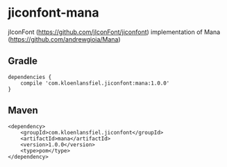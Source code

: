 # jiconfont-mana
jIconFont (https://github.com/jIconFont/jiconfont) implementation of Mana (https://github.com/andrewgioia/Mana)

## Gradle

``` 
dependencies {
    compile 'com.kloenlansfiel.jiconfont:mana:1.0.0'
}
```

## Maven
```
<dependency>
    <groupId>com.kloenlansfiel.jiconfont</groupId>
    <artifactId>mana</artifactId>
    <version>1.0.0</version>
    <type>pom</type>
</dependency>
```
